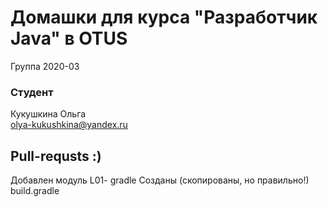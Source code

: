 ﻿# Домашки  для курса "Разработчик Java" в OTUS

Группа 2020-03

### Студент
Кукушкина Ольга<br>
olya-kukushkina@yandex.ru<br>


## Pull-requsts  :)

Добавлен модуль L01- gradle 
Созданы (скопированы, но правильно!) build.gradle 
